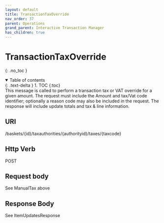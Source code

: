 ```yaml
---
layout: default
title: TransactionTaxOverride
nav_order: 37
parent: Operations
grand_parent: Interactive Transaction Manager
has_children: true
---
```

# TransactionTaxOverride  
{: .no_toc }
<details open markdown="block">
  <summary>
    Table of contents
  </summary>
  {: .text-delta }
1. TOC
{:toc}
</details>
This message is called to perform a transaction tax or VAT override for
a given amount. The request must include the Amount and tax/Vat code
identifier; optionally a reason code may also be included in the
request. The response will include update totals and tax & line
information.

## URI
/baskets/{id}/taxauthorities/{authorityid}/taxes/{taxcode}

## Http Verb
POST

## Request body
See ManualTax above

## Response Body
See ItemUpdatesResponse
